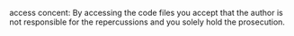 
access concent:
By accessing the code files you accept that the author is not responsible for the repercussions and you solely hold the prosecution.
